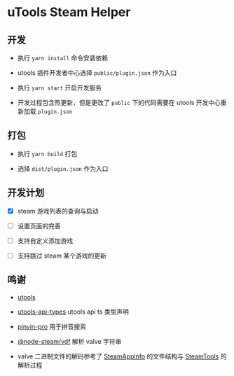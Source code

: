 # uTools Steam Helper

## 开发

- 执行 `yarn install` 命令安装依赖

- utools 插件开发者中心选择 `public/plugin.json` 作为入口

- 执行 `yarn start` 开启开发服务

- 开发过程包含热更新，但是更改了 `public` 下的代码需要在 utools 开发中心重新加载 `plugin.json`

## 打包

- 执行 `yarn build` 打包

- 选择 `dist/plugin.json` 作为入口

## 开发计划

- [x] steam 游戏列表的查询与启动

- [ ] 设置页面的完善

- [ ] 支持自定义添加游戏

- [ ] 支持跳过 steam 某个游戏的更新

## 鸣谢

- [utools](https://u.tools/docs/guide/about-uTools.html)

- [utools-api-types](https://github.com/uTools-Labs/utools-api-types) utools api ts 类型声明

- [pinyin-pro](https://github.com/zh-lx/pinyin-pro) 用于拼音搜索

- [@node-steam/vdf](https://github.com/node-steam/vdf) 解析 valve 字符串

- valve 二进制文件的解码参考了 [SteamAppInfo](https://github.com/SteamDatabase/SteamAppInfo) 的文件结构与 [SteamTools](https://github.com/BeyondDimension/SteamTools/blob/ab1ca7dd03079bd9592f7050923e5fd8b1700896/src/ST.Client/Models/Steam/SteamApp.cs#L443) 的解析过程
